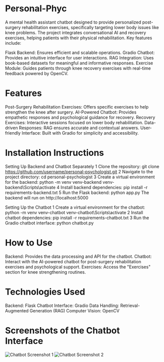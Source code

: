 # Personal-Phyc
A mental health assistant chatbot designed to provide personalized post-surgery rehabilitation exercises, specifically targeting lower body issues like knee problems. The project integrates conversational AI and recovery exercises, helping patients with their physical rehabilitation. Key features include:

Flask Backend: Ensures efficient and scalable operations.
Gradio Chatbot: Provides an intuitive interface for user interactions.
RAG Integration: Uses book-based datasets for meaningful and informative responses.
Exercise Module: Guides patients through knee recovery exercises with real-time feedback powered by OpenCV.

# Features
Post-Surgery Rehabilitation Exercises: Offers specific exercises to help strengthen the knee after surgery.
AI-Powered Chatbot: Provides empathetic responses and psychological guidance for recovery.
Recovery Exercises: Interactive sessions focused on lower body rehabilitation.
Data-driven Responses: RAG ensures accurate and contextual answers.
User-friendly Interface: Built with Gradio for simplicity and accessibility.

# Installation Instructions
Setting Up Backend and Chatbot Separately
1 Clone the repository:
git clone https://github.com/username/personal-psychologist.git
2 Navigate to the project directory:
cd personal-psychologist
3 Create a virtual environment for the backend:
python -m venv venv-backend
venv-backend\Scripts\activate
4 Install backend dependencies:
pip install -r requirements-backend.txt
5 Run the Flask backend:
python app.py
The backend will run on http://localhost:5000

Setting Up the Chatbot
1 Create a virtual environment for the chatbot:
python -m venv venv-chatbot
venv-chatbot\Scripts\activate
2 Install chatbot dependencies:
pip install -r requirements-chatbot.txt
3 Run the Gradio chatbot interface:
python chatbot.py

# How to Use
Backend: Provides the data processing and API for the chatbot.
Chatbot: Interact with the AI-powered chatbot for post-surgery rehabilitation exercises and psychological support.
Exercises: Access the "Exercises" section for knee strengthening routines.

# Technologies Used
Backend: Flask
Chatbot Interface: Gradio
Data Handling: Retrieval-Augmented Generation (RAG)
Computer Vision: OpenCV

#  Screenshots of the Chatbot Interface
![Chatbot Screenshot 1](images/chatbot_screenshot1.png)
![Chatbot Screenshot 2](images/chatbot_screenshot2.png)




